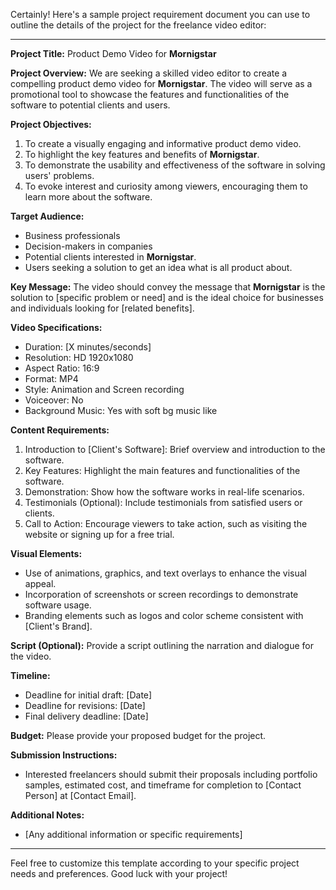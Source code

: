 Certainly! Here's a sample project requirement document you can use to outline the details of the project for the freelance video editor:

---

**Project Title:** Product Demo Video for **Mornigstar**

**Project Overview:**
We are seeking a skilled video editor to create a compelling product demo video for **Mornigstar**. The video will serve as a promotional tool to showcase the features and functionalities of the software to potential clients and users.

**Project Objectives:**
1. To create a visually engaging and informative product demo video.
2. To highlight the key features and benefits of **Mornigstar**.
3. To demonstrate the usability and effectiveness of the software in solving users' problems.
4. To evoke interest and curiosity among viewers, encouraging them to learn more about the software.

**Target Audience:**
- Business professionals
- Decision-makers in companies
- Potential clients interested in **Mornigstar**.
- Users seeking a solution to get an idea what is all product about.

**Key Message:**
The video should convey the message that **Mornigstar** is the solution to [specific problem or need] and is the ideal choice for businesses and individuals looking for [related benefits].

**Video Specifications:**
- Duration: [X minutes/seconds]
- Resolution: HD 1920x1080
- Aspect Ratio: 16:9
- Format: MP4
- Style: Animation and Screen recording
- Voiceover: No
- Background Music: Yes with soft bg music like 

**Content Requirements:**
1. Introduction to [Client's Software]: Brief overview and introduction to the software.
2. Key Features: Highlight the main features and functionalities of the software.
3. Demonstration: Show how the software works in real-life scenarios.
4. Testimonials (Optional): Include testimonials from satisfied users or clients.
5. Call to Action: Encourage viewers to take action, such as visiting the website or signing up for a free trial.

**Visual Elements:**
- Use of animations, graphics, and text overlays to enhance the visual appeal.
- Incorporation of screenshots or screen recordings to demonstrate software usage.
- Branding elements such as logos and color scheme consistent with [Client's Brand].

**Script (Optional):**
Provide a script outlining the narration and dialogue for the video.

**Timeline:**
- Deadline for initial draft: [Date]
- Deadline for revisions: [Date]
- Final delivery deadline: [Date]

**Budget:**
Please provide your proposed budget for the project.

**Submission Instructions:**
- Interested freelancers should submit their proposals including portfolio samples, estimated cost, and timeframe for completion to [Contact Person] at [Contact Email].

**Additional Notes:**
- [Any additional information or specific requirements]

---

Feel free to customize this template according to your specific project needs and preferences. Good luck with your project!